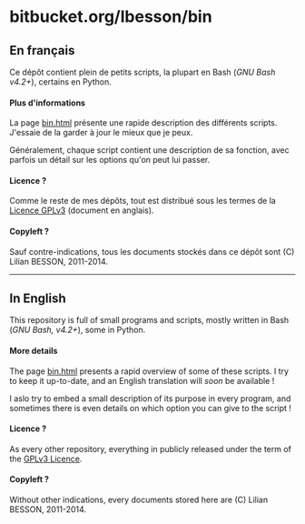 # bitbucket.org/lbesson/bin

## En français
Ce dépôt contient plein de petits scripts, la plupart en Bash (*GNU Bash v4.2+*), certains en Python.

#### Plus d'informations
La page [bin.html](http://besson.qc.to/bin.html) présente une rapide description des différents scripts.
J'essaie de la garder à jour le mieux que je peux.

Généralement, chaque script contient une description de sa fonction, avec parfois un détail sur les options qu'on peut lui passer.

#### Licence ?
Comme le reste de mes dépôts, tout est distribué sous les termes de la [Licence GPLv3](http://besson.qc.to/LICENSE.html) (document en anglais).

#### Copyleft ?
Sauf contre-indications, tous les documents stockés dans ce dépôt sont (C) Lilian BESSON, 2011-2014.

---

## In English
This repository is full of small programs and scripts, mostly written in Bash (*GNU Bash, v4.2+*), some in Python.

#### More details
The page [bin.html](http://besson.qc.to/bin.html) presents a rapid overview of some of these scripts.
I try to keep it up-to-date, and an English translation will *soon* be available !

I aslo try to embed a small description of its purpose in every program,
and sometimes there is even details on which option you can give to the script !

#### Licence ?
As every other repository, everything in publicly released under the term of the [GPLv3 Licence](http://besson.qc.to/LICENSE.html).

#### Copyleft ?
Without other indications, every documents stored here are (C) Lilian BESSON, 2011-2014.
